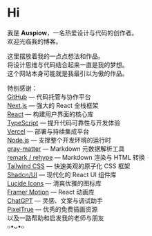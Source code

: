 # Hi  

我是 **Auspiow**，一名热爱设计与代码的创作者。  
欢迎光临我的博客。  

这里摆放着我的一点点想法和作品。  
将设计思维与代码结合起来一直是我的梦想。  
这个网站本身可能就是我最引以为傲的作品。  

特别感谢：  
[GitHub](https://github.com) — 代码托管与协作平台  
[Next.js](https://nextjs.org/) — 强大的 React 全栈框架  
[React](https://react.dev/) — 构建用户界面的核心库  
[TypeScript](https://www.typescriptlang.org/) — 提升代码可靠性与开发体验  
[Vercel](https://vercel.com/) — 部署与持续集成平台  
[Node.js](https://nodejs.org/) — 支撑整个开发环境的运行时  
[gray-matter](https://github.com/jonschlinkert/gray-matter) — Markdown 元数据解析工具  
[remark / rehype](https://github.com/remarkjs/remark) — Markdown 渲染与 HTML 转换  
[Tailwind CSS](https://tailwindcss.com/) — 快速美观的原子化 CSS 框架  
[Shadcn/UI](https://ui.shadcn.com/) — 现代化的 React UI 组件库  
[Lucide Icons](https://lucide.dev/) — 清爽优雅的图标库  
[Framer Motion](https://www.framer.com/motion/) — React 动画库  
[ChatGPT](https://chat.openai.com) — 灵感、文案与调试助手  
[PixelTrue](https://www.pixeltrue.com/) — 优秀的免费插画资源  
以及一路帮助和启发我的老师与朋友  
๐•ᴗ•๐

